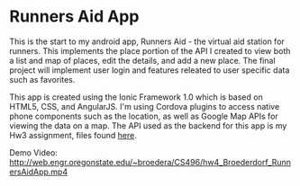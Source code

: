# Runners Aid App

This is the start to my android app, Runners Aid - the virtual aid station for runners. This implements the place portion of the API I created to view both a list and map of places, edit the details, and add a new place. The final project will implement user login and features releated to user specific data such as favorites. 


This app is created using the Ionic Framework 1.0 which is based on HTML5, CSS, and AngularJS. I'm using Cordova plugins to access native phone components such as the location, as well as Google Map APIs for viewing the data on a map. The API used as the backend for this app is my Hw3 assignment, files found [here](https://github.com/abroederdorf/MobileAndCloudClass/tree/master/Hw3).


Demo Video: http://web.engr.oregonstate.edu/~broedera/CS496/hw4_Broederdorf_RunnersAidApp.mp4
